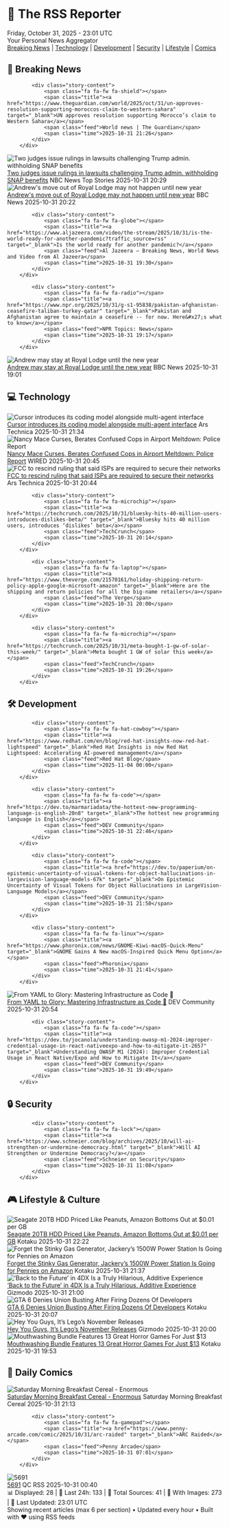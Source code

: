 <!-- Processing 54 RSS feeds at 2025-10-31 23:01:36 UTC -->
<!-- Processing: Saturday Morning Breakfast Cereal -->
<!-- Processing: Questionable Content -->
<!-- Processing: CNN Top Stories -->
<!-- Processing: CNN Breaking News -->
<!-- Processing: BBC Breaking News -->
<!-- Processing: NPR News -->
<!-- Processing: Reuters Top News -->
<!-- Processing: Reuters World News -->
<!-- Processing: Associated Press Breaking -->
<!-- Processing: NBC News Breaking -->
<!-- Processing: Guardian World News -->
<!-- Processing: Sky News World -->
<!-- Processing: TechCrunch -->
<!-- Processing: WIRED -->
<!-- Processing: Slashdot -->
<!-- Processing: Dev.to -->
<!-- Processing: StackOverflow Blog -->
<!-- Processing: Phoronix Linux News -->
<!-- Processing: It's FOSS -->
<!-- Processing: OMG! Ubuntu -->
<!-- Processing: InfoQ -->
<!-- Processing: Martin Fowler -->
<!-- Processing: Coding Horror -->
<!-- Processing: Kotaku -->
<!-- Processing: Krebs on Security -->
<!-- Generated 5 new posts out of 25 feeds processed -->
<div class="newspaper-header">
    <h1 class="newspaper-title">📰 The RSS Reporter</h1>
    <div class="newspaper-date">Friday, October 31, 2025 - 23:01 UTC</div>
    <div class="newspaper-subtitle">Your Personal News Aggregator</div>
</div>

<div class="newspaper-nav">
    <a href="#breaking">Breaking News</a> |
    <a href="#tech">Technology</a> |
    <a href="#dev">Development</a> |
    <a href="#security">Security</a> |
    <a href="#lifestyle">Lifestyle</a> |
    <a href="#webcomics">Comics</a>
</div>

<div class="news-section breaking-news" id="breaking">
<h2 class="section-header">🚨 Breaking News</h2>
<div class="stories-container">
<div class="story">
            
            <div class="story-content">
                <span class="fa fa-fw fa-shield"></span>
                <span class="title"><a href="https://www.theguardian.com/world/2025/oct/31/un-approves-resolution-supporting-moroccos-claim-to-western-sahara" target="_blank">UN approves resolution supporting Morocco’s claim to Western Sahara</a></span>
                <span class="feed">World news | The Guardian</span>
                <span class="time">2025-10-31 21:26</span>
            </div>
        </div>
<div class="story">
            <img src="https://media-cldnry.s-nbcnews.com/image/upload/t_fit_1500w/mpx/2704722219/2025_10/1761942575564_now_mtp_clip_ablk_251031_1920x1080-qqnlqf.jpg" alt="Two judges issue rulings in lawsuits challenging Trump admin. withholding SNAP benefits" class="story-image" loading="lazy" onerror="this.style.display='none'">
            <div class="story-content">
                <span class="fa fa-fw fa-broadcast-tower"></span>
                <span class="title"><a href="https://www.nbcnews.com/meet-the-press/video/two-judges-issue-rulings-in-lawsuits-challenging-trump-admin-withholding-snap-benefits-251087941985" target="_blank">Two judges issue rulings in lawsuits challenging Trump admin. withholding SNAP benefits</a></span>
                <span class="feed">NBC News Top Stories</span>
                <span class="time">2025-10-31 20:29</span>
            </div>
        </div>
<div class="story">
            <img src="https://ichef.bbci.co.uk/ace/standard/240/cpsprodpb/8f4c/live/fc6a9b40-b696-11f0-b2a1-6f537f66f9aa.jpg" alt="Andrew&#x27;s move out of Royal Lodge may not happen until new year" class="story-image" loading="lazy" onerror="this.style.display='none'">
            <div class="story-content">
                <span class="fa fa-fw fa-flag"></span>
                <span class="title"><a href="https://www.bbc.com/news/articles/c2emmdnw82yo?at_medium=RSS&at_campaign=rss" target="_blank">Andrew&#x27;s move out of Royal Lodge may not happen until new year</a></span>
                <span class="feed">BBC News</span>
                <span class="time">2025-10-31 20:22</span>
            </div>
        </div>
<div class="story">
            
            <div class="story-content">
                <span class="fa fa-fw fa-globe"></span>
                <span class="title"><a href="https://www.aljazeera.com/video/the-stream/2025/10/31/is-the-world-ready-for-another-pandemic?traffic_source=rss" target="_blank">Is the world ready for another pandemic?</a></span>
                <span class="feed">Al Jazeera – Breaking News, World News and Video from Al Jazeera</span>
                <span class="time">2025-10-31 19:30</span>
            </div>
        </div>
<div class="story">
            
            <div class="story-content">
                <span class="fa fa-fw fa-radio"></span>
                <span class="title"><a href="https://www.npr.org/2025/10/31/g-s1-95838/pakistan-afghanistan-ceasefire-taliban-turkey-qatar" target="_blank">Pakistan and Afghanistan agree to maintain a ceasefire -- for now. Here&#x27;s what to know</a></span>
                <span class="feed">NPR Topics: News</span>
                <span class="time">2025-10-31 19:17</span>
            </div>
        </div>
<div class="story">
            <img src="https://ichef.bbci.co.uk/ace/standard/240/cpsprodpb/3441/live/38e81ec0-b684-11f0-b027-61021c9d4006.jpg" alt="Andrew may stay at Royal Lodge until the new year" class="story-image" loading="lazy" onerror="this.style.display='none'">
            <div class="story-content">
                <span class="fa fa-fw fa-flag"></span>
                <span class="title"><a href="https://www.bbc.com/news/articles/c2emmdnw82yo?at_medium=RSS&at_campaign=rss" target="_blank">Andrew may stay at Royal Lodge until the new year</a></span>
                <span class="feed">BBC News</span>
                <span class="time">2025-10-31 19:01</span>
            </div>
        </div>
</div>
</div>
<div class="news-section tech-news" id="tech">
<h2 class="section-header">💻 Technology</h2>
<div class="stories-container">
<div class="story">
            <img src="https://cdn.arstechnica.net/wp-content/uploads/2025/10/Screenshot-2025-10-31-at-3.49.43-PM-500x378.png" alt="Cursor introduces its coding model alongside multi-agent interface" class="story-image" loading="lazy" onerror="this.style.display='none'">
            <div class="story-content">
                <span class="fa fa-fw fa-cog"></span>
                <span class="title"><a href="https://arstechnica.com/ai/2025/10/cursor-introduces-its-coding-model-alongside-multi-agent-interface/" target="_blank">Cursor introduces its coding model alongside multi-agent interface</a></span>
                <span class="feed">Ars Technica</span>
                <span class="time">2025-10-31 21:34</span>
            </div>
        </div>
<div class="story">
            <img src="https://media.wired.com/photos/6904dfbef259dcdee4c046a1/master/pass/Nancy-Mace-TSA-Politics-AP24324592046983.jpg" alt="Nancy Mace Curses, Berates Confused Cops in Airport Meltdown: Police Report" class="story-image" loading="lazy" onerror="this.style.display='none'">
            <div class="story-content">
                <span class="fa fa-fw fa-bolt"></span>
                <span class="title"><a href="https://www.wired.com/story/nancy-mace-berates-cops-airport-meltdown/" target="_blank">Nancy Mace Curses, Berates Confused Cops in Airport Meltdown: Police Report</a></span>
                <span class="feed">WIRED</span>
                <span class="time">2025-10-31 20:45</span>
            </div>
        </div>
<div class="story">
            <img src="https://cdn.arstechnica.net/wp-content/uploads/2025/10/padlock-network-security-500x500-1761942104.jpg" alt="FCC to rescind ruling that said ISPs are required to secure their networks" class="story-image" loading="lazy" onerror="this.style.display='none'">
            <div class="story-content">
                <span class="fa fa-fw fa-cog"></span>
                <span class="title"><a href="https://arstechnica.com/tech-policy/2025/10/fcc-dumps-plan-for-telecom-security-rules-that-internet-providers-dont-like/" target="_blank">FCC to rescind ruling that said ISPs are required to secure their networks</a></span>
                <span class="feed">Ars Technica</span>
                <span class="time">2025-10-31 20:44</span>
            </div>
        </div>
<div class="story">
            
            <div class="story-content">
                <span class="fa fa-fw fa-microchip"></span>
                <span class="title"><a href="https://techcrunch.com/2025/10/31/bluesky-hits-40-million-users-introduces-dislikes-beta/" target="_blank">Bluesky hits 40 million users, introduces ‘dislikes’ beta</a></span>
                <span class="feed">TechCrunch</span>
                <span class="time">2025-10-31 20:14</span>
            </div>
        </div>
<div class="story">
            
            <div class="story-content">
                <span class="fa fa-fw fa-laptop"></span>
                <span class="title"><a href="https://www.theverge.com/21570161/holiday-shipping-return-policy-apple-google-microsoft-amazon" target="_blank">Here are the shipping and return policies for all the big-name retailers</a></span>
                <span class="feed">The Verge</span>
                <span class="time">2025-10-31 20:00</span>
            </div>
        </div>
<div class="story">
            
            <div class="story-content">
                <span class="fa fa-fw fa-microchip"></span>
                <span class="title"><a href="https://techcrunch.com/2025/10/31/meta-bought-1-gw-of-solar-this-week/" target="_blank">Meta bought 1 GW of solar this week</a></span>
                <span class="feed">TechCrunch</span>
                <span class="time">2025-10-31 19:26</span>
            </div>
        </div>
</div>
</div>
<div class="news-section dev-news" id="dev">
<h2 class="section-header">🛠️ Development</h2>
<div class="stories-container">
<div class="story">
            
            <div class="story-content">
                <span class="fa fa-fw fa-hat-cowboy"></span>
                <span class="title"><a href="https://www.redhat.com/en/blog/red-hat-insights-now-red-hat-lightspeed" target="_blank">Red Hat Insights is now Red Hat Lightspeed: Accelerating AI-powered management</a></span>
                <span class="feed">Red Hat Blog</span>
                <span class="time">2025-11-04 00:00</span>
            </div>
        </div>
<div class="story">
            
            <div class="story-content">
                <span class="fa fa-fw fa-code"></span>
                <span class="title"><a href="https://dev.to/marmariadata/the-hottest-new-programming-language-is-english-20n8" target="_blank">The hottest new programming language is English</a></span>
                <span class="feed">DEV Community</span>
                <span class="time">2025-10-31 22:46</span>
            </div>
        </div>
<div class="story">
            
            <div class="story-content">
                <span class="fa fa-fw fa-code"></span>
                <span class="title"><a href="https://dev.to/paperium/on-epistemic-uncertainty-of-visual-tokens-for-object-hallucinations-in-largevision-language-models-67k" target="_blank">On Epistemic Uncertainty of Visual Tokens for Object Hallucinations in LargeVision-Language Models</a></span>
                <span class="feed">DEV Community</span>
                <span class="time">2025-10-31 21:50</span>
            </div>
        </div>
<div class="story">
            
            <div class="story-content">
                <span class="fa fa-fw fa-linux"></span>
                <span class="title"><a href="https://www.phoronix.com/news/GNOME-Kiwi-macOS-Quick-Menu" target="_blank">GNOME Gains A New macOS-Inspired Quick Menu Option</a></span>
                <span class="feed">Phoronix</span>
                <span class="time">2025-10-31 21:41</span>
            </div>
        </div>
<div class="story">
            <img src="https://media2.dev.to/dynamic/image/width=800%2Cheight=%2Cfit=scale-down%2Cgravity=auto%2Cformat=auto/https%3A%2F%2Fdev-to-uploads.s3.amazonaws.com%2Fuploads%2Farticles%2Fjf9tsaj3ugonagdk5vsc.png" alt="From YAML to Glory: Mastering Infrastructure as Code 🎯" class="story-image" loading="lazy" onerror="this.style.display='none'">
            <div class="story-content">
                <span class="fa fa-fw fa-code"></span>
                <span class="title"><a href="https://dev.to/tavernetech/from-yaml-to-glory-mastering-infrastructure-as-code-3eob" target="_blank">From YAML to Glory: Mastering Infrastructure as Code 🎯</a></span>
                <span class="feed">DEV Community</span>
                <span class="time">2025-10-31 20:54</span>
            </div>
        </div>
<div class="story">
            
            <div class="story-content">
                <span class="fa fa-fw fa-code"></span>
                <span class="title"><a href="https://dev.to/jocanola/understanding-owasp-m1-2024-improper-credential-usage-in-react-nativeexpo-and-how-to-mitigate-it-2657" target="_blank">Understanding OWASP M1 (2024): Improper Credential Usage in React Native/Expo and How to Mitigate It</a></span>
                <span class="feed">DEV Community</span>
                <span class="time">2025-10-31 19:49</span>
            </div>
        </div>
</div>
</div>
<div class="news-section security-news" id="security">
<h2 class="section-header">🔒 Security</h2>
<div class="stories-container">
<div class="story">
            
            <div class="story-content">
                <span class="fa fa-fw fa-lock"></span>
                <span class="title"><a href="https://www.schneier.com/blog/archives/2025/10/will-ai-strengthen-or-undermine-democracy.html" target="_blank">Will AI Strengthen or Undermine Democracy?</a></span>
                <span class="feed">Schneier on Security</span>
                <span class="time">2025-10-31 11:08</span>
            </div>
        </div>
</div>
</div>
<div class="news-section lifestyle-news" id="lifestyle">
<h2 class="section-header">🎮 Lifestyle & Culture</h2>
<div class="stories-container">
<div class="story">
            <img src="https://kotaku.com/app/uploads/2025/10/seagate-hdd-20-1280x853.jpg" alt="Seagate 20TB HDD Priced Like Peanuts, Amazon Bottoms Out at $0.01 per GB" class="story-image" loading="lazy" onerror="this.style.display='none'">
            <div class="story-content">
                <span class="fa fa-fw fa-gamepad"></span>
                <span class="title"><a href="https://kotaku.com/seagate-20tb-hdd-priced-like-peanuts-amazon-bottoms-out-at-0-01-per-gb-2000639129" target="_blank">Seagate 20TB HDD Priced Like Peanuts, Amazon Bottoms Out at $0.01 per GB</a></span>
                <span class="feed">Kotaku</span>
                <span class="time">2025-10-31 22:22</span>
            </div>
        </div>
<div class="story">
            <img src="https://kotaku.com/app/uploads/2025/08/jackery-power-station-1280x853.jpg" alt="Forget the Stinky Gas Generator, Jackery’s 1500W Power Station Is Going for Pennies on Amazon" class="story-image" loading="lazy" onerror="this.style.display='none'">
            <div class="story-content">
                <span class="fa fa-fw fa-gamepad"></span>
                <span class="title"><a href="https://kotaku.com/forget-the-stinky-gas-generator-jackerys-1500w-power-station-is-going-for-pennies-on-amazon-2000640169" target="_blank">Forget the Stinky Gas Generator, Jackery’s 1500W Power Station Is Going for Pennies on Amazon</a></span>
                <span class="feed">Kotaku</span>
                <span class="time">2025-10-31 21:37</span>
            </div>
        </div>
<div class="story">
            <img src="https://gizmodo.com/app/uploads/2025/10/Back-to-the-Future-40-1280x853.jpg" alt="‘Back to the Future’ in 4DX Is a Truly Hilarious, Additive Experience" class="story-image" loading="lazy" onerror="this.style.display='none'">
            <div class="story-content">
                <span class="fa fa-fw fa-computer"></span>
                <span class="title"><a href="https://gizmodo.com/back-to-the-future-4dx-anniversary-rerelease-2000680111" target="_blank">‘Back to the Future’ in 4DX Is a Truly Hilarious, Additive Experience</a></span>
                <span class="feed">Gizmodo</span>
                <span class="time">2025-10-31 21:00</span>
            </div>
        </div>
<div class="story">
            <img src="https://kotaku.com/app/uploads/2025/05/524bea00bf57b888c62fb04624c1f9ae-1280x720.jpg" alt="GTA 6 Denies Union Busting After Firing Dozens Of Developers" class="story-image" loading="lazy" onerror="this.style.display='none'">
            <div class="story-content">
                <span class="fa fa-fw fa-gamepad"></span>
                <span class="title"><a href="https://kotaku.com/gta-6-rockstar-games-union-busting-delay-2000640525" target="_blank">GTA 6 Denies Union Busting After Firing Dozens Of Developers</a></span>
                <span class="feed">Kotaku</span>
                <span class="time">2025-10-31 20:07</span>
            </div>
        </div>
<div class="story">
            <img src="https://gizmodo.com/app/uploads/2025/10/lego-november-2025-new-releases-goonies-1280x853.jpg" alt="Hey You Guys, It’s Lego’s November Releases" class="story-image" loading="lazy" onerror="this.style.display='none'">
            <div class="story-content">
                <span class="fa fa-fw fa-computer"></span>
                <span class="title"><a href="https://gizmodo.com/lego-november-2025-releases-goonies-black-friday-2000680099" target="_blank">Hey You Guys, It’s Lego’s November Releases</a></span>
                <span class="feed">Gizmodo</span>
                <span class="time">2025-10-31 20:00</span>
            </div>
        </div>
<div class="story">
            <img src="https://kotaku.com/app/uploads/2025/10/Mouthwashing.jpg" alt="Mouthwashing Bundle Features 13 Great Horror Games For Just $13" class="story-image" loading="lazy" onerror="this.style.display='none'">
            <div class="story-content">
                <span class="fa fa-fw fa-gamepad"></span>
                <span class="title"><a href="https://kotaku.com/free-horror-games-halloween-bundle-cheap-discount-2000640518" target="_blank">Mouthwashing Bundle Features 13 Great Horror Games For Just $13</a></span>
                <span class="feed">Kotaku</span>
                <span class="time">2025-10-31 19:53</span>
            </div>
        </div>
</div>
</div>
<div class="news-section webcomics-section" id="webcomics">
<h2 class="section-header">🎨 Daily Comics</h2>
<div class="stories-container">
<div class="story">
            <img src="https://www.smbc-comics.com/comics/1761945227-20251031.png" alt="Saturday Morning Breakfast Cereal - Enormous" class="story-image" loading="lazy" onerror="this.style.display='none'">
            <div class="story-content">
                <span class="fa fa-fw fa-smile"></span>
                <span class="title"><a href="https://www.smbc-comics.com/comic/enormous" target="_blank">Saturday Morning Breakfast Cereal - Enormous</a></span>
                <span class="feed">Saturday Morning Breakfast Cereal</span>
                <span class="time">2025-10-31 21:13</span>
            </div>
        </div>
<div class="story">
            
            <div class="story-content">
                <span class="fa fa-fw fa-gamepad"></span>
                <span class="title"><a href="https://www.penny-arcade.com/comic/2025/10/31/arc-raided" target="_blank">ARC Raided</a></span>
                <span class="feed">Penny Arcade</span>
                <span class="time">2025-10-31 07:01</span>
            </div>
        </div>
<div class="story">
            <img src="http://www.questionablecontent.net/comics/5691.png" alt="5691" class="story-image" loading="lazy" onerror="this.style.display='none'">
            <div class="story-content">
                <span class="fa fa-fw fa-music"></span>
                <span class="title"><a href="http://questionablecontent.net/view.php?comic=5691" target="_blank">5691</a></span>
                <span class="feed">QC RSS</span>
                <span class="time">2025-10-31 00:40</span>
            </div>
        </div>
</div>
</div>

<div class="newspaper-footer">
    <div class="stats">
        📊 Displayed: 28 | 📅 Last 24h: 133 | 📡 Total Sources: 41 | 📸 With Images: 273 |
        🔄 Last Updated: 23:01 UTC
    </div>
    <div class="footer-note">
        Showing recent articles (max 6 per section) • Updated every hour • Built with ❤️ using RSS feeds
    </div>
</div>
